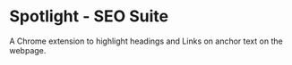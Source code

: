 # Spotlight - SEO Suite
A Chrome extension to highlight headings and Links on anchor text on the webpage. 
